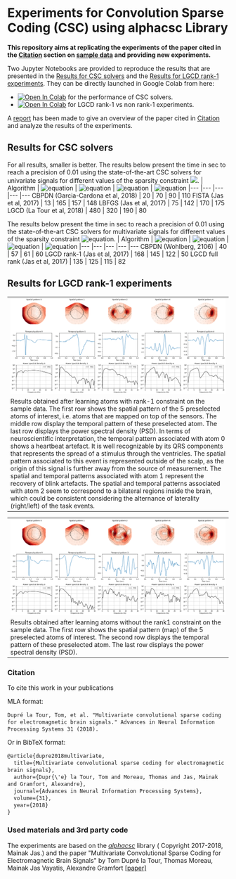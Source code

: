 # Experiments for Convolution Sparse Coding (CSC) using alphacsc Library

__This repository aims at replicating the experiments of the paper cited in the [Citation](#citation) section on [sample data](https://mne.tools/dev/generated/mne.datasets.sample.data_path.html) and providing new experiments.__

Two Jupyter Notebooks are provided to reproduce the results that are presented in the [Results for CSC solvers](#results-for-csc-solvers) and the [Results for LGCD rank-1 experiments](#Results-for-LGCD-rank-1-experiments). They can be directly launched in Google Colab from here:
- <a href="https://colab.research.google.com/github/dinalzein/CSC/blob/main/comparison_of_CSC_solvers.ipynb" target="_parent"><img src="https://colab.research.google.com/assets/colab-badge.svg" alt="Open In Colab"/></a> for the performance of CSC solvers.  
- <a href="https://colab.research.google.com/github/dinalzein/CSC/blob/main/LGCD_rank1_experiments.ipynb" target="_parent"><img src="https://colab.research.google.com/assets/colab-badge.svg" alt="Open In Colab"/></a> for LGCD rank-1 vs non rank-1 experiments.


A [report](./report.pdf) has been made to give an overview of the paper cited in [Citation](#citation) and analyze the results of the experiments.




## Results for CSC solvers
For all results, smaller is better.
The results below present the time in sec to reach a precision of 0.01 using the state-of-the-art CSC solvers for univariate signals for different values of the sparsity constraint <img src ="https://latex.codecogs.com/png.image?\dpi{110}\bg{white}\lambda" />.
| Algorithm                                 | ![equation](https://latex.codecogs.com/svg.image?%5Clambda%20=0.3) | ![equation](https://latex.codecogs.com/svg.image?%5Clambda%20=%201.)  | ![equation](https://latex.codecogs.com/svg.image?%5Clambda%20=%203.)   | ![equation](https://latex.codecogs.com/svg.image?%5Clambda%20=10.)
|---                                        |---    |---    |---    |---
CBPDN (Garcia-Cardona et al, 2018)          | 20    | 70    | 90    | 110
FISTA (Jas et al, 2017)                     | 13    | 165   | 157   | 148
LBFGS (Jas et al, 2017)                     | 75    | 142   | 170   | 175
LGCD  (La Tour et al, 2018)                 | 480   | 320   | 190   | 80

The results below present the time in sec to reach a precision of 0.01 using the state-of-the-art CSC solvers for multivariate signals for different values of the sparsity constraint ![equation](https://latex.codecogs.com/svg.image?%5Clambda).
| Algorithm                                 | ![equation](https://latex.codecogs.com/svg.image?%5Clambda%20=0.3) | ![equation](https://latex.codecogs.com/svg.image?%5Clambda%20=%201.)  | ![equation](https://latex.codecogs.com/svg.image?%5Clambda%20=%203.)   | ![equation](https://latex.codecogs.com/svg.image?%5Clambda%20=10.)
|---                                        |---    |---    |---    |---
CBPDN (Wohlberg, 2106)                      | 40    | 57    | 61    | 60
LGCD rank-1 (Jas et al, 2017)               | 168   | 145   | 122   | 50
LGCD full rank (Jas et al, 2017)            | 135   | 125   | 115   | 82



## Results for LGCD rank-1 experiments

<table style="width:100%; table-layout:fixed;">
	<tr>
		<td><img width="100%" src="image/LGCD_rank1.png"></td>
	</tr>
	<tr>
		<td> Results obtained after learning atoms with rank-1 constraint on the sample data. The first row shows the spatial pattern of the 5 preselected atoms of interest, i.e. atoms that are mapped on top of the sensors. The middle row display the temporal pattern of these preselected atom. The last row displays the power spectral density (PSD). In terms of neuroscientific interpretation, the temporal pattern associated with atom 0 shows a heartbeat artefact. It is well recognizable by its QRS components that represents the spread of a stimulus through the ventricles. The spatial pattern associated to this event is represented outside of the scalp, as the origin of this signal is further away from the source of measurement. The spatial and temporal patterns associated with atom 1 represent the recovery of blink artefacts. The spatial and temporal patterns associated with atom 2 seem to correspond to a bilateral regions inside the brain, which could be consistent considering the alternance of laterality (right/left) of the task events.</td>
	</tr>
</table>

<table style="width:100%; table-layout:fixed;">
	<tr>
		<td><img width="100%" src="image/LGCD_drop_rank1.png"></td>
	</tr>
	<tr>
		<td> Results obtained after learning atoms without the rank1 constraint on the sample data. The first row shows the spatial pattern (map) of the 5 preselected atoms of interest. The second row displays the temporal pattern of these preselected atom. The last row displays the power spectral density (PSD).</td>
	</tr>
</table>


### Citation
To cite this work in your publications

MLA format:
```
Dupré la Tour, Tom, et al. "Multivariate convolutional sparse coding for electromagnetic brain signals." Advances in Neural Information Processing Systems 31 (2018).
```
Or in BibTeX format:
```
@article{dupre2018multivariate,
  title={Multivariate convolutional sparse coding for electromagnetic brain signals},
  author={Dupr{\'e} la Tour, Tom and Moreau, Thomas and Jas, Mainak and Gramfort, Alexandre},
  journal={Advances in Neural Information Processing Systems},
  volume={31},
  year={2018}
}
```

### Used materials and 3rd party code
The experiments are based on the [*alphacsc*](https://alphacsc.github.io) library ( Copyright 2017-2018, Mainak Jas.) and the paper "Multivariate Convolutional Sparse Coding for Electromagnetic Brain Signals" by Tom Dupré la Tour, Thomas Moreau, Mainak Jas Vayatis, Alexandre Gramfort [[paper]](https://proceedings.neurips.cc/paper/2018/file/64f1f27bf1b4ec22924fd0acb550c235-Paper.pdf)
